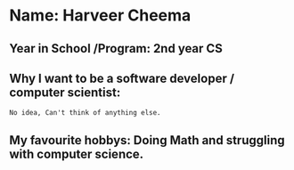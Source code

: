# Name: Harveer Cheema

## Year in School /Program: 2nd year CS

## Why I want to be a software developer / computer scientist: 
	No idea, Can't think of anything else.

## My favourite hobbys: Doing Math and struggling with computer science.